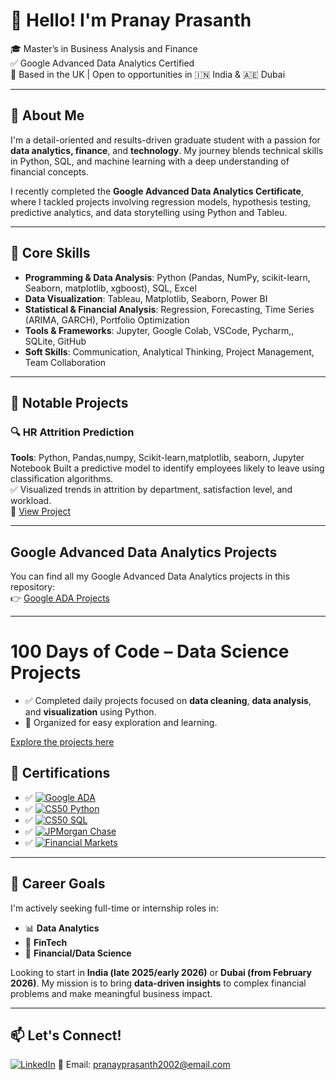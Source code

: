 # 👋 Hello! I'm Pranay Prasanth

🎓 Master’s in Business Analysis and Finance  
✅ Google Advanced Data Analytics Certified  
📍 Based in the UK | Open to opportunities in 🇮🇳 India & 🇦🇪 Dubai  

---

## 🚀 About Me

I'm a detail-oriented and results-driven graduate student with a passion for **data analytics, finance**, and **technology**. My journey blends technical skills in Python, SQL, and machine learning with a deep understanding of financial concepts.

I recently completed the **Google Advanced Data Analytics Certificate**, where I tackled projects involving regression models, hypothesis testing, predictive analytics, and data storytelling using Python and Tableu.

---

## 🧠 Core Skills

- **Programming & Data Analysis**: Python (Pandas, NumPy, scikit-learn, Seaborn, matplotlib, xgboost), SQL, Excel  
- **Data Visualization**: Tableau, Matplotlib, Seaborn, Power BI  
- **Statistical & Financial Analysis**: Regression, Forecasting, Time Series (ARIMA, GARCH), Portfolio Optimization  
- **Tools & Frameworks**: Jupyter, Google Colab, VSCode, Pycharm,, SQLite, GitHub  
- **Soft Skills**: Communication, Analytical Thinking, Project Management, Team Collaboration  

---

## 🧪 Notable Projects

### 🔍 HR Attrition Prediction  
**Tools**: Python, Pandas,numpy, Scikit-learn,matplotlib, seaborn, Jupyter Notebook 
Built a predictive model to identify employees likely to leave using classification algorithms.  
✅ Visualized trends in attrition by department, satisfaction level, and workload.  
📂 [View Project]([https://github.com/yourrepo/hr-attrition](https://github.com/PranayPrasanth/HR-Attrition-Prediction))

---

## Google Advanced Data Analytics Projects

You can find all my Google Advanced Data Analytics projects in this repository:  
👉 [Google ADA Projects](https://github.com/PranayPrasanth/Google_Analytics_Projects)

---

# 100 Days of Code – Data Science Projects

- ✅ Completed daily projects focused on **data cleaning**, **data analysis**, and **visualization** using Python.  
- 📂 Organized for easy exploration and learning.

[Explore the projects here](https://github.com/PranayPrasanth/100DaysOfCode-DataScience-Projects)



## 🏅 Certifications

- ✅ [![Google ADA](https://img.shields.io/badge/Google-Advanced_Data_Analytics-blue?style=flat&logo=google&logoColor=white)](https://www.coursera.org/account/accomplishments/professional-cert/Y61KHAKGCI7W)  
- ✅ [![CS50 Python](https://img.shields.io/badge/CS50-Python-red?style=flat&logo=python&logoColor=white)](https://certificates.cs50.io/7e337df6-e389-404c-875a-aae1aab68caa.pdf?size=letter)  
- ✅ [![CS50 SQL](https://img.shields.io/badge/CS50-SQL-orange?style=flat&logo=sqlite&logoColor=white)](https://certificates.cs50.io/2cc7b683-76f5-4398-bb78-843f624667ab.pdf?size=letter)  
- ✅ [![JPMorgan Chase](https://img.shields.io/badge/JPMorgan-Chase-blue?style=flat&logo=jpmorgan&logoColor=white)](https://forage-uploads-prod.s3.amazonaws.com/completion-certificates/Sj7temL583QAYpHXD/bWqaecPDbYAwSDqJy_Sj7temL583QAYpHXD_NLfCuhaKexjXy7xaq_1739396883234_completion_certificate.pdf)  
- ✅ [![Financial Markets](https://img.shields.io/badge/Financial_Markets-Coursera-yellow?style=flat&logo=coursera&logoColor=white)](https://www.coursera.org/account/accomplishments/verify/GBPSNNCGYW7L)


---

## 💼 Career Goals

I'm actively seeking full-time or internship roles in:

- 📊 **Data Analytics**
- 🧠 **FinTech**
- 🏦 **Financial/Data Science**

Looking to start in **India (late 2025/early 2026)** or **Dubai (from February 2026)**. My mission is to bring **data-driven insights** to complex financial problems and make meaningful business impact.

---

## 📫 Let's Connect!

[![LinkedIn](https://img.shields.io/badge/LinkedIn-blue?style=flat&logo=linkedin&logoColor=white)](https://www.linkedin.com/in/pranayprasanth/)
📧 Email: pranayprasanth2002@email.com  




